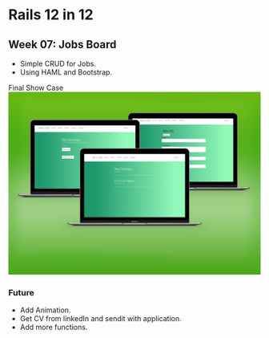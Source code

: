 # Rails 12 in 12
## Week 07: Jobs Board

- Simple CRUD for Jobs.
- Using HAML and Bootstrap.


Final Show Case
![VIEW](https://github.com/MAshrafM/Rails_12_in_12/blob/master/r07_jobs_board/show.jpg)

### Future
- Add Animation.
- Get CV from linkedIn and sendit with application.
- Add more functions.
